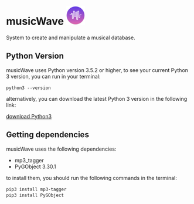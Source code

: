 # musicWave ![musicWave Logo](resources/musicWave50.png)
System to create and manipulate a musical database.

## Python Version
musicWave uses Python version 3.5.2 or higher, to see your current Python 3
version, you can run in your terminal:

```
python3 --version
```

alternatively, you can download the latest Python 3 version in the following
link:

[download Python3](https://www.python.org/downloads/)

## Getting dependencies
musicWave uses the following dependencies:

- mp3_tagger
- PyGObject 3.30.1

to install them, you should run the following commands in the terminal:
```
pip3 install mp3-tagger
pip3 install PyGObject
```
